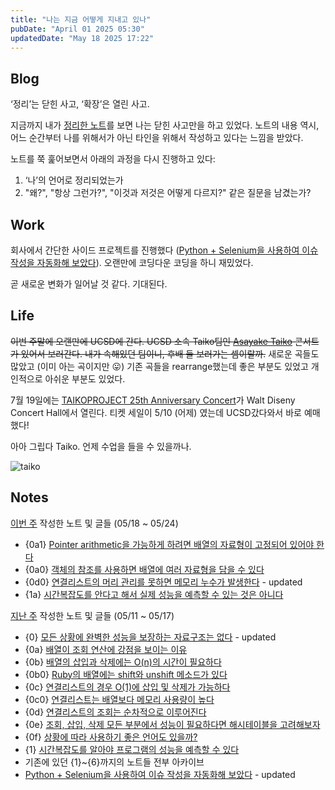 ```yaml
---
title: "나는 지금 어떻게 지내고 있나"
pubDate: "April 01 2025 05:30"
updatedDate: "May 18 2025 17:22"
---
```


## Blog
‘정리’는 닫힌 사고, ‘확장’은 열린 사고.

지금까지 내가 [정리한 노트](/note)를 보면 나는 닫힌 사고만을 하고 있었다. 노트의 내용 역시, 어느 순간부터 나를 위해서가 아닌 타인을 위해서 작성하고 있다는 느낌을 받았다. 

노트를 쭉 훑어보면서 아래의 과정을 다시 진행하고 있다: 
1. ‘나’의 언어로 정리되었는가
2. "왜?", "항상 그런가?", "이것과 저것은 어떻게 다르지?" 같은 질문을 남겼는가?


## Work
회사에서 간단한 사이드 프로젝트를 진행했다 ([Python + Selenium을 사용하여 이슈 작성을 자동화해 보았다](/writing/13)). 오랜만에 코딩다운 코딩을 하니 재밌었다.

곧 새로운 변화가 일어날 것 같다. 기대된다.


## Life

~~이번 주말에 오랜만에 UCSD에 간다. UCSD 소속 Taiko팀인 [Asayake Taiko](https://asayaketaiko.com/) 콘서트가 있어서 보러간다. 내가 속해있던 팀이니, 후배 들 보러가는 셈이랄까.~~ 새로운 곡들도 많았고 (이미 아는 곡이지만 😛) 기존 곡들을 rearrange했는데 좋은 부분도 있었고 개인적으로 아쉬운 부분도 있었다. 

7월 19일에는 [TAIKOPROJECT 25th Anniversary Concert](https://www.musiccenter.org/tickets-free-events/lease-events/taikoproject-25th-anniversary-concert/)가 Walt Diseny Concert Hall에서 열린다. 티켓 세일이 5/10 (어제) 였는데 UCSD갔다와서 바로 예매했다!

아아 그립다 Taiko. 언제 수업을 들을 수 있을까나.

![taiko](/images/now_taiko.gif)

## Notes

<u>이번 주</u> 작성한 노트 및 글들 (05/18 ~ 05/24)
- {0a1} [Pointer arithmetic을 가능하게 하려면 배열의 자료형이 고정되어 있어야 한다](/note/250518202725)
- {0a0} [객체의 참조를 사용하면 배열에 여러 자료형을 담을 수 있다](/note/250518152200)
- {0d0} [연결리스트의 머리 관리를 못하면 메모리 누수가 발생한다](/note/250517213935) - updated
- {1a} [시간복잡도를 안다고 해서 실제 성능을 예측할 수 있는 것은 아니다](/note/250518162405)


<u>지난 주</u> 작성한 노트 및 글들 (05/11 ~ 05/17)
- {0} [모든 상황에 완벽한 성능을 보장하는 자료구조는 없다](/note/240610164501) - updated
- {0a} [배열이 조회 연산에 강점을 보이는 이유](/note/250511090805)
- {0b} [배열의 삽입과 삭제에는 O(n)의 시간이 필요하다](/note/250512043750)
- {0b0} [Ruby의 배열에는 shift와 unshift 메소드가 있다](/note/250516052830)
- {0c} [연결리스트의 경우 O(1)에 삽입 및 삭제가 가능하다](/note/250513050442)
- {0c0} [연결리스트는 배열보다 메모리 사용량이 높다](/note/250516052830)
- {0d} [연결리스트의 조회는 순차적으로 이루어진다](/note/250513192645)
- {0e} [조회, 삽입, 삭제 모든 부분에서 성능이 필요하다면 해시테이블을 고려해보자](/note/250514212107)
- {0f} [상황에 따라 사용하기 좋은 언어도 있을까?](/note/250515051958)
- {1} [시간복잡도를 알아야 프로그램의 성능을 예측할 수 있다](/note/250515204930)
- 기존에 있던 {1}~{6}까지의 노트들 전부 아카이브
- [Python + Selenium을 사용하여 이슈 작성을 자동화해 보았다](/writing/13) - updated